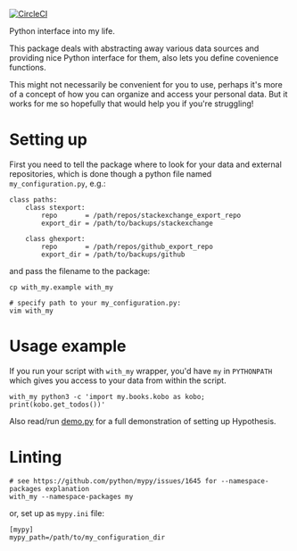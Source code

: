 [![CircleCI](https://circleci.com/gh/karlicoss/my.svg?style=svg)](https://circleci.com/gh/karlicoss/my)

Python interface into my life.

This package deals with abstracting away various data sources and providing nice Python interface for them, also lets you define covenience functions.

This might not necessarily be convenient for you to use, perhaps it's more of a concept of how you can organize and access your personal data.
But it works for me so hopefully that would help you if you're struggling!

# Setting up
First you need to tell the package where to look for your data and external repositories, which is done though a python file named `my_configuration.py`, e.g.:
```
class paths:
    class stexport:
        repo       = /path/repos/stackexchange_export_repo
        export_dir = /path/to/backups/stackexchange

    class ghexport:
        repo       = /path/repos/github_export_repo
        export_dir = /path/to/backups/github
```

and pass the filename to the package:

```
cp with_my.example with_my

# specify path to your my_configuration.py:
vim with_my
```


# Usage example
If you run your script with `with_my` wrapper, you'd have `my` in `PYTHONPATH` which gives you access to your data from within the script.


```
with_my python3 -c 'import my.books.kobo as kobo; print(kobo.get_todos())' 
```

Also read/run [demo.py](demo.py) for a full demonstration of setting up Hypothesis.


# Linting

```
# see https://github.com/python/mypy/issues/1645 for --namespace-packages explanation
with_my --namespace-packages my
```
or, set up as `mypy.ini` file:
```
[mypy]
mypy_path=/path/to/my_configuration_dir
```

